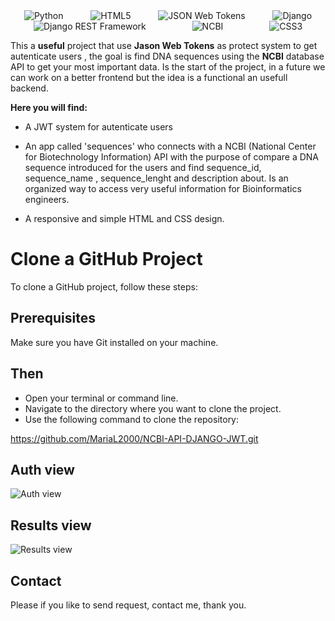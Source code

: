 <div style="display: flex; justify-content: space-around; flex-wrap: wrap;">
<img src="https://img.shields.io/badge/Python-3776AB?style=flat-square&logo=python&logoColor=white" alt="Python" />
  <img src="https://img.shields.io/badge/HTML5-E34F26?style=flat-square&logo=html5&logoColor=white" alt="HTML5" />
<img src="https://img.shields.io/badge/JSON_Web_Tokens-000000?style=flat-square&logo=json-web-tokens&logoColor=white" alt="JSON Web Tokens" />
 <img src="https://img.shields.io/badge/Django-092E20?style=flat-square&logo=django&logoColor=white" alt="Django" />
<img src="https://img.shields.io/badge/Django_REST_Framework-3E6F8E?style=flat-square&logo=django&logoColor=white" alt="Django REST Framework" />
<img src="https://img.shields.io/badge/NCBI-8A9B0F?style=flat-square&logo=ncbi&logoColor=white" alt="NCBI" />
<img src="https://img.shields.io/badge/CSS3-1572B6?style=flat-square&logo=css3&logoColor=white" alt="CSS3" />
</div>


This a **useful** project that use **Jason Web Tokens** as protect system to get autenticate users , the goal is find DNA sequences using the **NCBI** database API to get your most important data. Is the start of the project, in a future we can work on a better frontend but the idea is a functional an usefull backend.

**Here you will find:**

- A JWT system for autenticate users

- An app called 'sequences' who connects with a NCBI (National Center for Biotechnology Information) API with the purpose of compare a DNA sequence introduced for the users and find sequence_id, sequence_name , sequence_lenght and description about. Is an organized way to access very useful information for Bioinformatics engineers.

- A responsive and simple HTML and CSS design.


# Clone a GitHub Project

To clone a GitHub project, follow these steps:

## Prerequisites
Make sure you have Git installed on your machine.


## Then
- Open your terminal or command line.
- Navigate to the directory where you want to clone the project.
- Use the following command to clone the repository:

https://github.com/MariaL2000/NCBI-API-DJANGO-JWT.git



## Auth view

![Auth view](https://github.com/user-attachments/assets/00aef21c-b453-43de-818f-12083376503b)




## Results view
![Results view](https://github.com/user-attachments/assets/d0a75cbd-d499-4f1c-b2f4-5d4d71b4fc0e)


## Contact
Please if you like to send request, contact me, thank you.
